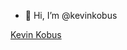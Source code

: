 - 👋 Hi, I’m @kevinkobus
<script src="https://platform.linkedin.com/badges/js/profile.js" async defer type="text/javascript"></script>
<div class="badge-base LI-profile-badge" data-locale="en_US" data-size="medium" data-theme="light" data-type="VERTICAL" data-vanity="kevin-kobus" data-version="v1"><a class="badge-base__link LI-simple-link" href="https://www.linkedin.com/in/kevin-kobus?trk=profile-badge">Kevin Kobus</a></div>
              

  

<!---
kevinkobus/kevinkobus is a ✨ special ✨ repository because its `README.md` (this file) appears on your GitHub profile.
You can click the Preview link to take a look at your changes.
--->
